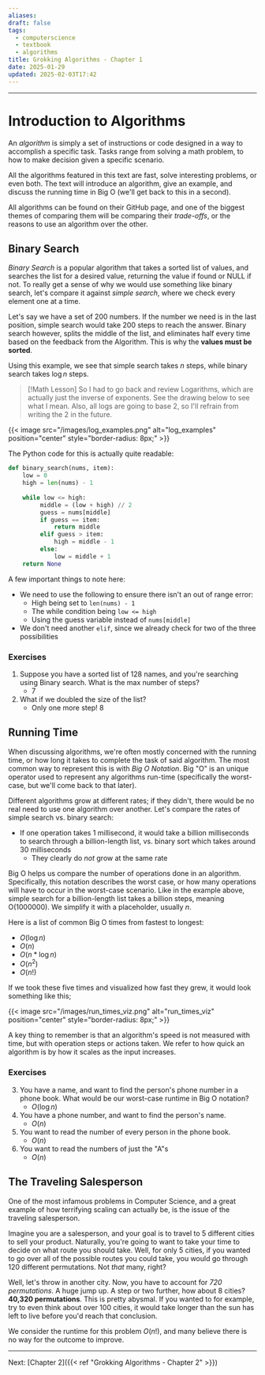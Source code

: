 ```yaml
---
aliases: 
draft: false
tags:
  - computerscience
  - textbook
  - algorithms
title: Grokking Algorithms - Chapter 1
date: 2025-01-29
updated: 2025-02-03T17:42
---
```


-------------------------------------------------------------------------------

# Introduction to Algorithms

An *algorithm* is simply a set of instructions or code designed in a way to accomplish a specific task. Tasks range from solving a math problem, to how to make decision given a specific scenario.

All the algorithms featured in this text are fast, solve interesting problems, or even both. The text will introduce an algorithm, give an example, and discuss the running time in Big O (we'll get back to this in a second).

All algorithms can be found on their GitHub page, and one of the biggest themes of comparing them will be comparing their *trade-offs*, or the reasons to use an algorithm over the other.

## Binary Search

*Binary Search* is a popular algorithm that takes a sorted list of values, and searches the list for a desired value, returning the value if found or NULL if not. To really get a sense of why we would use something like binary search, let's compare it against *simple search*, where we check every element one at a time.

Let's say we have a set of 200 numbers. If the number we need is in the last position, simple search would take 200 steps to reach the answer. Binary search however, splits the middle of the list, and eliminates half every time based on the feedback from the Algorithm. This is why the **values must be sorted**.

Using this example, we see that simple search takes $n$ steps, while binary search takes $\log n$ steps.

>[!Math Lesson]
>So I had to go back and review Logarithms, which are actually just the inverse of exponents. See the drawing below to see what I mean. Also, all logs are going to base 2, so I'll refrain from writing the 2 in the future.

{{< image src="/images/log_examples.png" alt="log_examples" position="center" style="border-radius: 8px;" >}} 

The Python code for this is actually quite readable:

```python
def binary_search(nums, item):
    low = 0
    high = len(nums) - 1
	
	while low <= high:
	     middle = (low + high) // 2
	     guess = nums[middle]
	     if guess == item:
		     return middle
		 elif guess > item:
			 high = middle - 1
		 else:
			 low = middle + 1
	return None
```

A few important things to note here:

- We need to use the following to ensure there isn't an out of range error:
	- High being set to `len(nums) - 1`
	- The while condition being `low <= high`
	- Using the guess variable instead of `nums[middle]`
- We don't need another `elif`, since we already check for two of the three possibilities

### Exercises

1. Suppose you have a sorted list of 128 names, and you're searching using Binary search. What is the max number of steps?
	- 7
2. What if we doubled the size of the list?
	- Only one more step! 8


## Running Time

When discussing algorithms, we're often mostly concerned with the running time, or how long it takes to complete the task of said algorithm. The most common way to represent this is with *Big O Notation*. Big "O" is an unique operator used to represent any algorithms run-time (specifically the worst-case, but we'll come back to that later).

Different algorithms grow at different rates; if they didn't, there would be no real need to use one algorithm over another. Let's compare the rates of simple search vs. binary search:

- If one operation takes 1 millisecond, it would take a billion milliseconds to search through a billion-length list, vs. binary sort which takes around 30 milliseconds
	- They clearly do *not* grow at the same rate

Big O helps us compare the number of operations done in an algorithm. Specifically, this notation describes the worst case, or how many operations will have to occur in the worst-case scenario. Like in the example above, simple search for a billion-length list takes a billion steps, meaning O(1000000). We simplify it with a placeholder, usually $n$.

Here is a list of common Big O times from fastest to longest:

- $O(\log n)$
- $O(n)$
- $O(n*\log n)$
- $O(n^2)$
- $O(n!)$

If we took these five times and visualized how fast they grew, it would look something like this;

{{< image src="/images/run_times_viz.png" alt="run_times_viz" position="center" style="border-radius: 8px;" >}}

A key thing to remember is that an algorithm's speed is not measured with time, but with operation steps or actions taken. We refer to how quick an algorithm is by how it scales as the input increases.

### Exercises

3. You have a name, and want to find the person's phone number in a phone book. What would be our worst-case runtime in Big O notation?
	- $O(\log n)$
4. You have a phone number, and want to find the person's name.
	- $O(n)$
5. You want to read the number of every person in the phone book.
	- $O(n)$
6. You want to read the numbers of just the "A"s
	- $O(n)$


## The Traveling Salesperson

One of the most infamous problems in Computer Science, and a great example of how terrifying scaling can actually be, is the issue of the traveling salesperson.

Imagine you are a salesperson, and your goal is to travel to 5 different cities to sell your product. Naturally, you're going to want to take your time to decide on what route you should take. Well, for only 5 cities, if you wanted to go over all of the possible routes you could take, you would go through 120 different permutations. Not *that* many, right?

Well, let's throw in another city. Now, you have to account for *720 permutations*. A huge jump up. A step or two further, how about 8 cities? **40,320 permutations**. This is pretty abysmal. If you wanted to for example, try to even think about over 100 cities, it would take longer than the sun has left to live before you'd reach that conclusion.

We consider the runtime for this problem $O(n!)$, and many believe there is no way for the outcome to improve.


---
Next: 
[Chapter 2]({{< ref "Grokking Algorithms - Chapter 2" >}}) 
